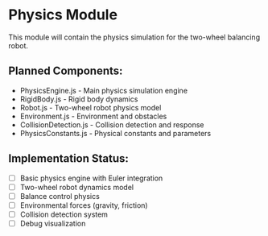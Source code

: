 # Physics Module

This module will contain the physics simulation for the two-wheel balancing robot.

## Planned Components:
- PhysicsEngine.js - Main physics simulation engine
- RigidBody.js - Rigid body dynamics
- Robot.js - Two-wheel robot physics model
- Environment.js - Environment and obstacles
- CollisionDetection.js - Collision detection and response
- PhysicsConstants.js - Physical constants and parameters

## Implementation Status:
- [ ] Basic physics engine with Euler integration
- [ ] Two-wheel robot dynamics model
- [ ] Balance control physics
- [ ] Environmental forces (gravity, friction)
- [ ] Collision detection system
- [ ] Debug visualization